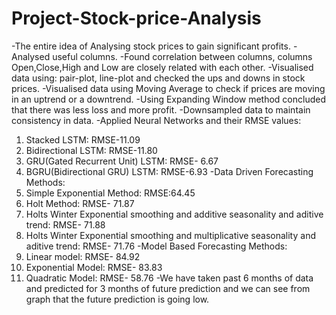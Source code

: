 # Project-Stock-price-Analysis
-The entire idea of Analysing stock prices to gain significant profits.
-Analysed useful columns.
-Found correlation between columns, columns Open,Close,High and Low are closely related with each other.
-Visualised data using: pair-plot, line-plot and checked the ups and downs in stock prices.
-Visualised data using Moving Average to check if prices are moving in an uptrend or a downtrend.
-Using Expanding Window method concluded that there was less loss and more profit.
-Downsampled data to maintain consistency in data.
-Applied Neural Networks and their RMSE values:
 1) Stacked LSTM: RMSE-11.09
 2) Bidirectional LSTM: RMSE-11.80
 3) GRU(Gated Recurrent Unit) LSTM: RMSE- 6.67
 4) BGRU(Bidirectional GRU) LSTM: RMSE-6.93
-Data Driven Forecasting Methods:
 1) Simple Exponential Method: RMSE:64.45
 2) Holt Method: RMSE- 71.87
 3) Holts Winter Exponential smoothing and additive seasonality and aditive trend: RMSE- 71.88
 4) Holts Winter Exponential smoothing and multiplicative seasonality and aditive trend: RMSE- 71.76
-Model Based Forecasting Methods:
1) Linear model: RMSE- 84.92 
2) Exponential Model: RMSE- 83.83
3) Quadratic Model: RMSE- 58.76
-We have taken past 6 months of data and predicted for 3 months of future prediction and we can see from graph that the future prediction is going low.
